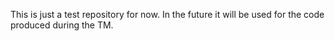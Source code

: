 This is just a test repository for now.
In the future it will be used for the code produced during the TM.
